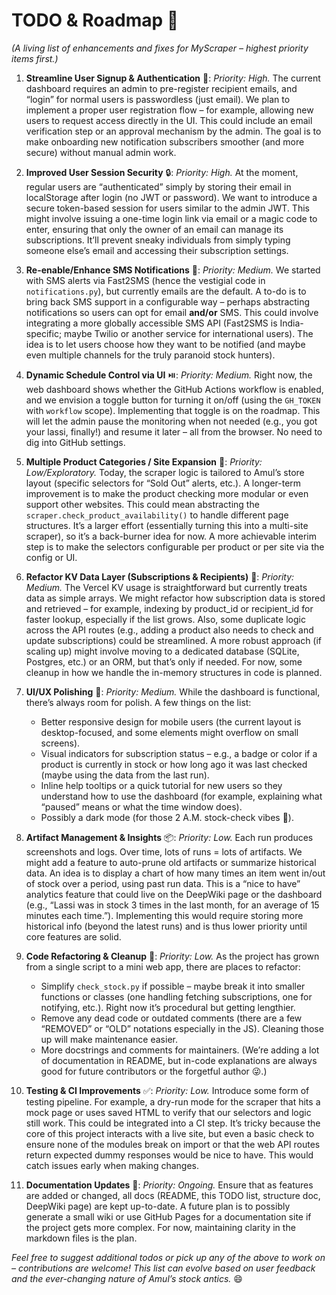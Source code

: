 # TODO & Roadmap 🚧

*(A living list of enhancements and fixes for MyScraper – highest priority items first.)*

1. **Streamline User Signup & Authentication** 🔐: *Priority: High.*
   The current dashboard requires an admin to pre-register recipient emails, and “login” for normal users is passwordless (just email). We plan to implement a proper user registration flow – for example, allowing new users to request access directly in the UI. This could include an email verification step or an approval mechanism by the admin. The goal is to make onboarding new notification subscribers smoother (and more secure) without manual admin work.

2. **Improved User Session Security** 🔒: *Priority: High.*
   At the moment, regular users are “authenticated” simply by storing their email in localStorage after login (no JWT or password). We want to introduce a secure token-based session for users similar to the admin JWT. This might involve issuing a one-time login link via email or a magic code to enter, ensuring that only the owner of an email can manage its subscriptions. It’ll prevent sneaky individuals from simply typing someone else’s email and accessing their subscription settings.

3. **Re-enable/Enhance SMS Notifications** 📲: *Priority: Medium.*
   We started with SMS alerts via Fast2SMS (hence the vestigial code in `notifications.py`), but currently emails are the default. A to-do is to bring back SMS support in a configurable way – perhaps abstracting notifications so users can opt for email **and/or** SMS. This could involve integrating a more globally accessible SMS API (Fast2SMS is India-specific; maybe Twilio or another service for international users). The idea is to let users choose how they want to be notified (and maybe even multiple channels for the truly paranoid stock hunters).

4. **Dynamic Schedule Control via UI** ⏯️: *Priority: Medium.*
   Right now, the web dashboard shows whether the GitHub Actions workflow is enabled, and we envision a toggle button for turning it on/off (using the `GH_TOKEN` with `workflow` scope). Implementing that toggle is on the roadmap. This will let the admin pause the monitoring when not needed (e.g., you got your lassi, finally!) and resume it later – all from the browser. No need to dig into GitHub settings.

5. **Multiple Product Categories / Site Expansion** 🛒: *Priority: Low/Exploratory.*
   Today, the scraper logic is tailored to Amul’s store layout (specific selectors for “Sold Out” alerts, etc.). A longer-term improvement is to make the product checking more modular or even support other websites. This could mean abstracting the `scraper.check_product_availability()` to handle different page structures. It’s a larger effort (essentially turning this into a multi-site scraper), so it’s a back-burner idea for now. A more achievable interim step is to make the selectors configurable per product or per site via the config or UI.

6. **Refactor KV Data Layer (Subscriptions & Recipients)** 💾: *Priority: Medium.*
   The Vercel KV usage is straightforward but currently treats data as simple arrays. We might refactor how subscription data is stored and retrieved – for example, indexing by product\_id or recipient\_id for faster lookup, especially if the list grows. Also, some duplicate logic across the API routes (e.g., adding a product also needs to check and update subscriptions) could be streamlined. A more robust approach (if scaling up) might involve moving to a dedicated database (SQLite, Postgres, etc.) or an ORM, but that’s only if needed. For now, some cleanup in how we handle the in-memory structures in code is planned.

7. **UI/UX Polishing** 🎨: *Priority: Medium.*
   While the dashboard is functional, there’s always room for polish. A few things on the list:

   * Better responsive design for mobile users (the current layout is desktop-focused, and some elements might overflow on small screens).
   * Visual indicators for subscription status – e.g., a badge or color if a product is currently in stock or how long ago it was last checked (maybe using the data from the last run).
   * Inline help tooltips or a quick tutorial for new users so they understand how to use the dashboard (for example, explaining what “paused” means or what the time window does).
   * Possibly a dark mode (for those 2 A.M. stock-check vibes 🌙).

8. **Artifact Management & Insights** 📦: *Priority: Low.*
   Each run produces screenshots and logs. Over time, lots of runs = lots of artifacts. We might add a feature to auto-prune old artifacts or summarize historical data. An idea is to display a chart of how many times an item went in/out of stock over a period, using past run data. This is a “nice to have” analytics feature that could live on the DeepWiki page or the dashboard (e.g., “Lassi was in stock 3 times in the last month, for an average of 15 minutes each time.”). Implementing this would require storing more historical info (beyond the latest runs) and is thus lower priority until core features are solid.

9. **Code Refactoring & Cleanup** 🧹: *Priority: Low.*
   As the project has grown from a single script to a mini web app, there are places to refactor:

   * Simplify `check_stock.py` if possible – maybe break it into smaller functions or classes (one handling fetching subscriptions, one for notifying, etc.). Right now it’s procedural but getting lengthier.
   * Remove any dead code or outdated comments (there are a few “REMOVED” or “OLD” notations especially in the JS). Cleaning those up will make maintenance easier.
   * More docstrings and comments for maintainers. (We’re adding a lot of documentation in README, but in-code explanations are always good for future contributors or the forgetful author 😜.)

10. **Testing & CI Improvements** ✅: *Priority: Low.*
    Introduce some form of testing pipeline. For example, a dry-run mode for the scraper that hits a mock page or uses saved HTML to verify that our selectors and logic still work. This could be integrated into a CI step. It’s tricky because the core of this project interacts with a live site, but even a basic check to ensure none of the modules break on import or that the web API routes return expected dummy responses would be nice to have. This would catch issues early when making changes.

11. **Documentation Updates** 📖: *Priority: Ongoing.*
    Ensure that as features are added or changed, all docs (README, this TODO list, structure doc, DeepWiki page) are kept up-to-date. A future plan is to possibly generate a small wiki or use GitHub Pages for a documentation site if the project gets more complex. For now, maintaining clarity in the markdown files is the plan.

*Feel free to suggest additional todos or pick up any of the above to work on – contributions are welcome! This list can evolve based on user feedback and the ever-changing nature of Amul’s stock antics.* 😄

